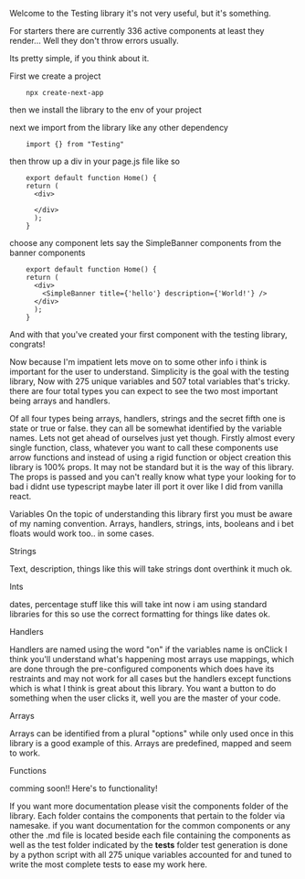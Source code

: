 Welcome to the Testing library it's not very useful, but it's something.

For starters there are currently 336 active components at least they render...
Well they don't throw errors usually.

Its pretty simple, if you think about it.

First we create a project

        npx create-next-app

then we install the library to the env of your project

next we import from the library like any other dependency

        import {} from "Testing"

then throw up a div in your page.js file like so

        export default function Home() {
        return (
          <div>

          </div>
          );
        }

choose any component lets say the SimpleBanner components from the banner components

        export default function Home() {
        return (
          <div>
            <SimpleBanner title={'hello'} description={'World!'} />
          </div>
          );
        }

And with that you've created your first component with the testing library, congrats!

Now because I'm impatient lets move on to some other info i think is important for the user to understand.
Simplicity is the goal with the testing library, Now with 275 unique variables and 507 total variables that's tricky.
there are four total types you can expect to see the two most important being arrays and handlers.

Of all four types being arrays, handlers, strings and the secret fifth one is state or true or false.
they can all be somewhat identified by the variable names. Lets not get ahead of ourselves just yet though.
Firstly almost every single function, class, whatever you want to call these components use arrow functions
and instead of using a rigid function or object creation this library is 100% props. It may not be standard
but it is the way of this library. The props is passed and you can't really know what type your looking for
to bad i didnt use typescript maybe later ill port it over like I did from vanilla react.

Variables
On the topic of understanding this library first you must be aware of my naming convention. Arrays, handlers,
strings, ints, booleans and i bet floats would work too.. in some cases.

Strings

Text, description, things like this will take strings dont overthink it much ok.

Ints

dates, percentage stuff like this will take int now i am using standard libraries for this so use the correct
formatting for things like dates ok.

Handlers

Handlers are named using the word "on" if the variables name is onClick I think you'll understand what's happening
most arrays use mappings, which are done through the pre-configured components which does have its restraints
and may not work for all cases but the handlers except functions which is what I think is great about
this library. You want a button to do something when the user clicks it, well you are the master of your code.

Arrays

Arrays can be identified from a plural "options" while only used once in this library is a good example of this.
Arrays are predefined, mapped and seem to work.

Functions

comming soon!! Here's to functionality!

If you want more documentation please visit the components folder of the library. Each folder contains the
components that pertain to the folder via namesake. if you want documentation for the common components or any
other the .md file is located beside each file containing the components
as well as the test folder indicated by the **tests** folder
test generation is done by a python script with all 275 unique variables accounted for and tuned to write the
most complete tests to ease my work here.
